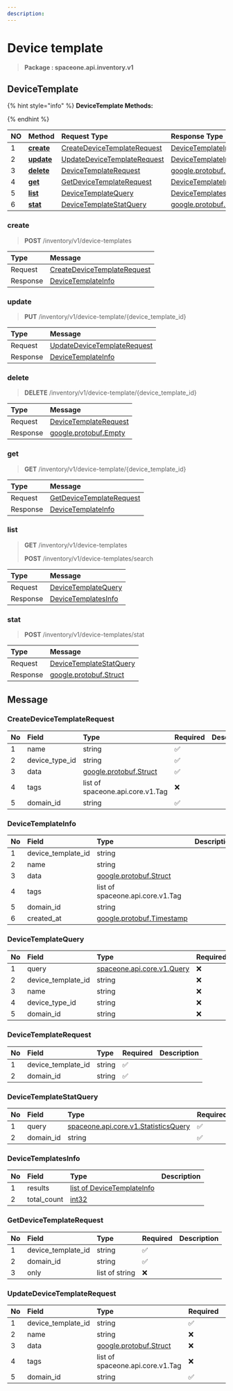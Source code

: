 ```yaml
---
description:  
---
```

# Device template

>  **Package : spaceone.api.inventory.v1**

## DeviceTemplate

{% hint style="info" %}
**DeviceTemplate Methods:**

{%  endhint %}


| NO |  Method | Request Type | Response Type | Description |
| :--- | :--- | :--- | :--- | :--- |
| 1 | [**create**](device-template.md#create)|   [CreateDeviceTemplateRequest](device-template.md#createdevicetemplaterequest) |   [DeviceTemplateInfo](device-template.md#devicetemplateinfo) |  |
| 2 | [**update**](device-template.md#update)|   [UpdateDeviceTemplateRequest](device-template.md#updatedevicetemplaterequest) |   [DeviceTemplateInfo](device-template.md#devicetemplateinfo) |  |
| 3 | [**delete**](device-template.md#delete)|   [DeviceTemplateRequest](device-template.md#devicetemplaterequest) |  [google.protobuf.Empty](https://github.com/protocolbuffers/protobuf/blob/master/src/google/protobuf/empty.proto)|  |
| 4 | [**get**](device-template.md#get)|   [GetDeviceTemplateRequest](device-template.md#getdevicetemplaterequest) |   [DeviceTemplateInfo](device-template.md#devicetemplateinfo) |  |
| 5 | [**list**](device-template.md#list)|   [DeviceTemplateQuery](device-template.md#devicetemplatequery) |   [DeviceTemplatesInfo](device-template.md#devicetemplatesinfo) |  |
| 6 | [**stat**](device-template.md#stat)|   [DeviceTemplateStatQuery](device-template.md#devicetemplatestatquery) |  [google.protobuf.Struct](https://github.com/protocolbuffers/protobuf/blob/master/src/google/protobuf/struct.proto)|  | 
 

 
### create
> **POST** /inventory/v1/device-templates
>


| Type | Message |
| :--- | :--- |
| Request | [CreateDeviceTemplateRequest](device-template.md#createdevicetemplaterequest) |
| Response |  [DeviceTemplateInfo](device-template.md#devicetemplateinfo)  |
 
 

 
### update
> **PUT** /inventory/v1/device-template/{device_template_id}
>


| Type | Message |
| :--- | :--- |
| Request | [UpdateDeviceTemplateRequest](device-template.md#updatedevicetemplaterequest) |
| Response |  [DeviceTemplateInfo](device-template.md#devicetemplateinfo)  |
 
 

 
### delete
> **DELETE** /inventory/v1/device-template/{device_template_id}
>


| Type | Message |
| :--- | :--- |
| Request | [DeviceTemplateRequest](device-template.md#devicetemplaterequest) |
| Response | [google.protobuf.Empty](https://github.com/protocolbuffers/protobuf/blob/master/src/google/protobuf/empty.proto) |
 
 

 
### get
> **GET** /inventory/v1/device-template/{device_template_id}
>


| Type | Message |
| :--- | :--- |
| Request | [GetDeviceTemplateRequest](device-template.md#getdevicetemplaterequest) |
| Response |  [DeviceTemplateInfo](device-template.md#devicetemplateinfo)  |
 
 

 
### list
> **GET** /inventory/v1/device-templates
>
> **POST** /inventory/v1/device-templates/search



| Type | Message |
| :--- | :--- |
| Request | [DeviceTemplateQuery](device-template.md#devicetemplatequery) |
| Response |  [DeviceTemplatesInfo](device-template.md#devicetemplatesinfo)  |
 
 

 
### stat
> **POST** /inventory/v1/device-templates/stat
>


| Type | Message |
| :--- | :--- |
| Request | [DeviceTemplateStatQuery](device-template.md#devicetemplatestatquery) |
| Response | [google.protobuf.Struct](https://github.com/protocolbuffers/protobuf/blob/master/src/google/protobuf/struct.proto) |


## 

## Message

### CreateDeviceTemplateRequest
| No | Field | Type | Required | Description |
| :--- | :--- | :--- | :--- | :--- |
| 1 | name |string|✅| |
| 2 | device_type_id |string|✅| |
| 3 | data |[google.protobuf.Struct](https://github.com/protocolbuffers/protobuf/blob/master/src/google/protobuf/struct.proto)|✅| |
| 4 | tags |list of spaceone.api.core.v1.Tag|❌| |
| 5 | domain_id |string|✅| |

### DeviceTemplateInfo
| No | Field | Type |  Description |
| :--- | :--- | :--- | :--- |
| 1 | device_template_id |string | |
| 2 | name |string | |
| 3 | data |[google.protobuf.Struct](https://github.com/protocolbuffers/protobuf/blob/master/src/google/protobuf/struct.proto) | |
| 4 | tags |list of spaceone.api.core.v1.Tag | |
| 5 | domain_id |string | |
| 6 | created_at |[google.protobuf.Timestamp](https://github.com/protocolbuffers/protobuf/blob/master/src/google/protobuf/timestamp.proto) | |

### DeviceTemplateQuery
| No | Field | Type | Required | Description |
| :--- | :--- | :--- | :--- | :--- |
| 1 | query |[spaceone.api.core.v1.Query](https://spaceone-dev.gitbook.io/api-reference/common-v1/search-query)|❌| |
| 2 | device_template_id |string|❌| |
| 3 | name |string|❌| |
| 4 | device_type_id |string|❌| |
| 5 | domain_id |string|❌| |

### DeviceTemplateRequest
| No | Field | Type | Required | Description |
| :--- | :--- | :--- | :--- | :--- |
| 1 | device_template_id |string|✅| |
| 2 | domain_id |string|✅| |

### DeviceTemplateStatQuery
| No | Field | Type | Required | Description |
| :--- | :--- | :--- | :--- | :--- |
| 1 | query |[spaceone.api.core.v1.StatisticsQuery](https://spaceone-dev.gitbook.io/api-reference/common-v1/statistics-query)|✅| |
| 2 | domain_id |string|✅| |

### DeviceTemplatesInfo
| No | Field | Type |  Description |
| :--- | :--- | :--- | :--- |
| 1 | results |[list of DeviceTemplateInfo](device-template.md#devicetemplateinfo) | |
| 2 | total_count |[int32](https://github.com/protocolbuffers/protobuf/blob/master/src/google/protobuf/type.proto) | |

### GetDeviceTemplateRequest
| No | Field | Type | Required | Description |
| :--- | :--- | :--- | :--- | :--- |
| 1 | device_template_id |string|✅| |
| 2 | domain_id |string|✅| |
| 3 | only |list of string|❌| |

### UpdateDeviceTemplateRequest
| No | Field | Type | Required | Description |
| :--- | :--- | :--- | :--- | :--- |
| 1 | device_template_id |string|✅| |
| 2 | name |string|❌| |
| 3 | data |[google.protobuf.Struct](https://github.com/protocolbuffers/protobuf/blob/master/src/google/protobuf/struct.proto)|❌| |
| 4 | tags |list of spaceone.api.core.v1.Tag|❌| |
| 5 | domain_id |string|✅| |
